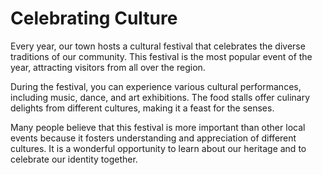 # Celebrating Culture

Every year, our town hosts a cultural festival that celebrates the diverse traditions of our community. This festival is the most popular event of the year, attracting visitors from all over the region. 

During the festival, you can experience various cultural performances, including music, dance, and art exhibitions. The food stalls offer culinary delights from different cultures, making it a feast for the senses. 

Many people believe that this festival is more important than other local events because it fosters understanding and appreciation of different cultures. It is a wonderful opportunity to learn about our heritage and to celebrate our identity together.
